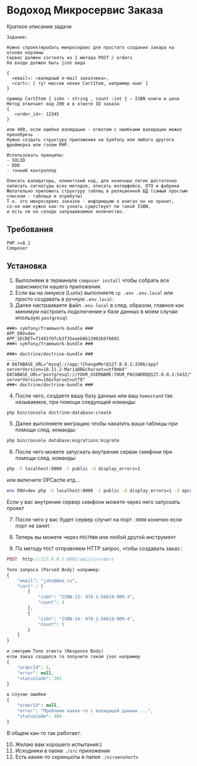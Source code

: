 # Водоход Микросервис Заказа


Краткое описание задачи
```
Задание:

Нужно спроектироdать микросервис для простого создания закаpа на основе корзины
Сервис должен состоять из 1 метода POST / orders
На входе должен быть json вида

{
  «email»: «валидный e-mail заказчика»,
  «cart»: [ тут массив неких CartItem, например книг ]
}

пример CartItem { isbn : string , count :int } — ISBN книги и цена
Метод отвечает код 200 и в ответе ID заказа
{
   «order_id»: 12345
}

или 400, если ошибки валидации - ответом с ошибками валидации можно пренебречь
Нужно создать структуру приложения на Symfony или любого другого фрейморка или голом PHP.

Использовать принципы:
- SOLID
- DDD
- тонкий контроллер

Описать валидаторы, клиентский код, для конечных логик достаточно написать сигнатуры всех методов, описать интерфейсе, DTO и фабрики
Желательно приложить структуру таблиц в реляционной БД (самый простым списком - таблица и атрибуты)
Т.к. это микросервис заказов - информацию о книгах он не хранит, 
со-но нам нужно как-то узнать существует ли такой ISBN, 
и есть ли на складе запрашиваемое количество.
```

## Требования

```
PHP >=8.1
Composer
```


## Установка 

1. Выполняем в терминале ```composer install``` чтобы собрать все зависимости нашего приложения.
2. Если вы на линуксе (Lunix) выполняете ```сp .env .env.local``` или просто создавать в ручную ```.env.local```:
3. Далее настраиваете файл ```.env.local``` в след. образом, главное как минимум настроить подключение к базе данных в моем случаи ипользую ```postgresql```
```
###> symfony/framework-bundle ###
APP_ENV=dev
APP_SECRET=f1491f07cb3f35eaeb8613963b9f6691
###< symfony/framework-bundle ###

###> doctrine/doctrine-bundle ###
....
# DATABASE_URL="mysql://app:!ChangeMe!@127.0.0.1:3306/app?serverVersion=10.11.2-MariaDB&charset=utf8mb4"
DATABASE_URL="postgresql://YOUR_USERNAME:YOUR_PASSWORD@127.0.0.1:5432/YOUR_DATABASE?serverVersion=16&charset=utf8"
###< doctrine/doctrine-bundle ###
```
4. После чего, создаете вашу базу данных или ваш ```homestand``` так называемое, при помощи следующей команды:
```bash  
php bin/console doctrine:database:create
```

5. Далее выполняете миграцию чтобы накатить ваши таблицы при помощи след. команды: 
```bash
php bin/console database:migrations:migrate
```


6. После чего можете запускать внутрение сервак симфони при помощи след. команды:
```bash
php -S localhost:8000 -t public -d display_errors=1
```
или
включите OPCache итд...
```bash
env ENV=dev php -S localhost:8000 -t public -d display_errors=1 -d opcache.enable_cli=1
```

Если у вас внутрение сервер симфони можете через него запускать проект 

7. После чего у вас будет сервер случит на порт ```:8000``` конечно если порт не занят.

8. Теперь вы можете через ```POSTMAN``` или любой другой инструмент 

9. По методу ```POST``` отправляем HTTP запрос, чтобы создавать заказ :
```php 
POST  http://127.0.0.1:8001/api/v1/orders

Тело запроса (Parsed Body) например:
{
    "email": "john@doe.ru",
    "cart" : [
        {
            "isbn": "ISBN-13: 978-1-56619-909-3",
            "count": 3
        },
        {
            "isbn": "ISBN-14: 978-1-56619-909-4",
            "count": 5
        }
    ]
}

и смотрим Тело ответа (Response Body)
если заказ создался то получите такой json например
{
    "orderId": 5,
    "error": null,
    "statusCode": 201
}

в случае ошибки
{
    "orderId": null,
    "error": "Проблема какая-то с валидацей данных ...",
    "statusCode": 400
}

```

В общем как-то так работает.

10. Желаю вам хорошего испытания:)
11. Исходники в папке ```./src``` приложения
12. Есть какие-то скриншоты в папке ```./screenshorts```